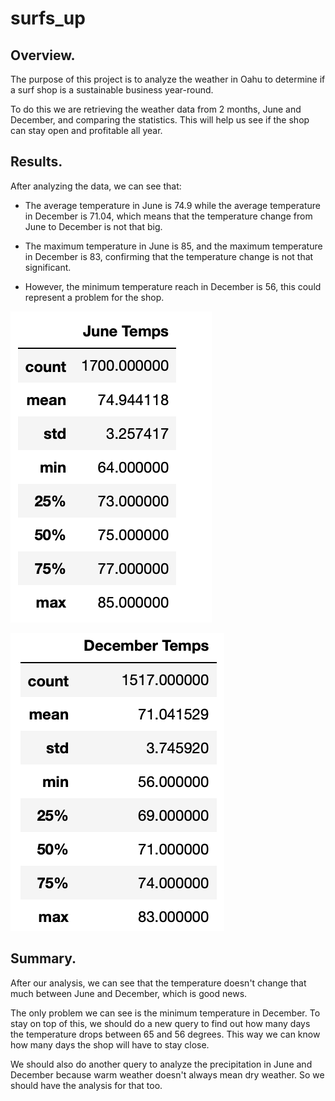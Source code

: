 # surfs_up

## Overview.

The purpose of this project is to analyze the weather in Oahu to determine if a surf shop is a sustainable business year-round. 

To do this we are retrieving the weather data from 2 months, June and December, and comparing the statistics. This will help us see if the shop can stay open and profitable all year.

## Results.

After analyzing the data, we can see that:

- The average temperature in June is 74.9 while the average temperature in December is 71.04, which means that the temperature change from June to December is not that big.

- The maximum temperature in June is 85, and the maximum temperature in December is 83, confirming that the temperature change is not that significant.

- However, the minimum temperature reach in December is 56, this could represent a problem for the shop.

![Getting Started](Resources/JuneTemps.png)

![Getting Started](Resources/DecTemps.png)

## Summary.

After our analysis, we can see that the temperature doesn't change that much between June and December, which is good news.

The only problem we can see is the minimum temperature in December. To stay on top of this, we should do a new query to find out how many days the temperature drops between 65 and 56 degrees. This way we can know how many days the shop will have to stay close.

We should also do another query to analyze the precipitation in June and December because warm weather doesn't always mean dry weather. So we should have the analysis for that too.
